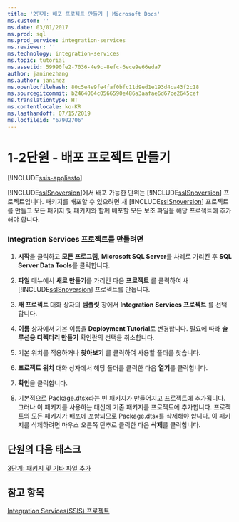 ```yaml
---
title: '2단계: 배포 프로젝트 만들기 | Microsoft Docs'
ms.custom: ''
ms.date: 03/01/2017
ms.prod: sql
ms.prod_service: integration-services
ms.reviewer: ''
ms.technology: integration-services
ms.topic: tutorial
ms.assetid: 59990fe2-7036-4e9c-8efc-6ece9e66eda7
author: janinezhang
ms.author: janinez
ms.openlocfilehash: 80c5e4e9fe4faf0bfc11d9ed1e193d4ca43f2c18
ms.sourcegitcommit: b2464064c0566590e486a3aafae6d67ce2645cef
ms.translationtype: HT
ms.contentlocale: ko-KR
ms.lasthandoff: 07/15/2019
ms.locfileid: "67902706"
---
```

# <a name="lesson-1-2---creating-the-deployment-project"></a>1-2단원 - 배포 프로젝트 만들기

[!INCLUDE[ssis-appliesto](../includes/ssis-appliesto-ssvrpluslinux-asdb-asdw-xxx.md)]


[!INCLUDE[ssISnoversion](../includes/ssisnoversion-md.md)]에서 배포 가능한 단위는 [!INCLUDE[ssISnoversion](../includes/ssisnoversion-md.md)] 프로젝트입니다. 패키지를 배포할 수 있으려면 새 [!INCLUDE[ssISnoversion](../includes/ssisnoversion-md.md)] 프로젝트를 만들고 모든 패키지 및 패키지와 함께 배포할 모든 보조 파일을 해당 프로젝트에 추가해야 합니다.  
  
### <a name="to-create-the-integration-services-project"></a>Integration Services 프로젝트를 만들려면  
  
1.  **시작**을 클릭하고 **모든 프로그램**, **Microsoft SQL Server**를 차례로 가리킨 후 **SQL Server Data Tools**를 클릭합니다.  
  
2.  **파일** 메뉴에서 **새로 만들기**를 가리킨 다음 **프로젝트** 를 클릭하여 새 [!INCLUDE[ssISnoversion](../includes/ssisnoversion-md.md)] 프로젝트를 만듭니다.  
  
3.  **새 프로젝트** 대화 상자의 **템플릿** 창에서 **Integration Services 프로젝트** 를 선택합니다.  
  
4.  **이름** 상자에서 기본 이름을 **Deployment Tutorial**로 변경합니다. 필요에 따라 **솔루션용 디렉터리 만들기** 확인란의 선택을 취소합니다.  
  
5.  기본 위치를 적용하거나 **찾아보기** 를 클릭하여 사용할 폴더를 찾습니다.  
  
6.  **프로젝트 위치** 대화 상자에서 해당 폴더를 클릭한 다음 **열기**를 클릭합니다.  
  
7.  **확인**을 클릭합니다.  
  
8.  기본적으로 Package.dtsx라는 빈 패키지가 만들어지고 프로젝트에 추가됩니다. 그러나 이 패키지를 사용하는 대신에 기존 패키지를 프로젝트에 추가합니다. 프로젝트의 모든 패키지가 배포에 포함되므로 Package.dtsx를 삭제해야 합니다. 이 패키지를 삭제하려면 마우스 오른쪽 단추로 클릭한 다음 **삭제**를 클릭합니다.  
  
## <a name="next-task-in-lesson"></a>단원의 다음 태스크  
[3단계: 패키지 및 기타 파일 추가](../integration-services/lesson-1-3-adding-packages-and-other-files.md)  
  
## <a name="see-also"></a>참고 항목  
[Integration Services&#40;SSIS&#41; 프로젝트](~/integration-services/integration-services-ssis-projects-and-solutions.md)  
  
  
  

